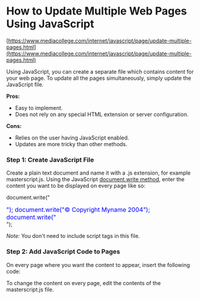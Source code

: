 # How to Update Multiple Web Pages Using JavaScript

[https://www.mediacollege.com/internet/javascript/page/update-multiple-pages.html](https://www.mediacollege.com/internet/javascript/page/update-multiple-pages.html)

Using JavaScript, you can create a separate file which contains content for your web page. To update all the pages simultaneously, simply update the JavaScript file.

**Pros:**

- Easy to implement.
- Does not rely on any special HTML extension or server configuration.

**Cons:**

- Relies on the user having JavaScript enabled.
- Updates are more tricky than other methods.

### Step 1: Create JavaScript File

Create a plain text document and name it with a .js extension, for example masterscript.js. Using the JavaScript [document.write method](https://www.mediacollege.com/internet/javascript/basic/document-write.html), enter the content you want to be displayed on every page like so:

document.write("<div style='color:blue; font-size:12pt;'>");
 document.write("© Copyright Myname 2004");
 document.write("</div>");

*Note:* You don't need to include script tags in this file.

### Step 2: Add JavaScript Code to Pages

On every page where you want the content to appear, insert the following code:

<script language="JavaScript" type="text/javascript" src="masterscript.js">
 </script>

To change the content on every page, edit the contents of the masterscript.js file.